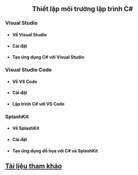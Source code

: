 <h2 align="center"> 
Thiết lập môi trường lập trình C#
</h2>

<div class="header">
<h3>Visual Studio</h3>
<ul>
    <h4><li>Về Visual Studio</li></h4>
    <h4><li>Cài đặt</li></h4>
    <h4><li>Tạo ứng dụng C# với Visual Studio</li></h4>
</ul>

<h3>Visual Studio Code</h3>
<ul>
    <h4><li>Về VS Code</li></h4>
    <h4><li>Cài đặt</li></h4>
    <h4><li>Lập trình C# với VS Code</li></h4>
</ul>

<h3>SplashKit</h3>
<ul>
    <h4><li>Về SplashKit</li></h4>
    <h4><li>Cài đặt</li></h4>
    <h4><li>Tạo ứng dụng đồ họa với C# và SplashKit</li></h4>
</ul>
</div>


## [Tài liệu tham khảo](references.md)

